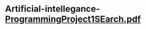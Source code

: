 # Artificial-intellegance-[ProgrammingProject1SEarch.pdf](https://github.com/MahmoudNobani/Artificial-intellegance-/files/9062603/ProgrammingProject1SEarch.pdf)

